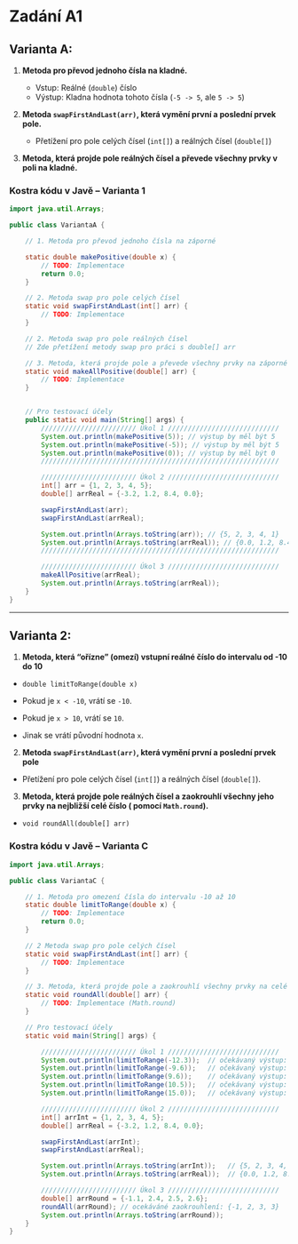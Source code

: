 # Zadání A1

## Varianta A:

1. **Metoda pro převod jednoho čísla na kladné.**
    - Vstup: Reálné (`double`) číslo
    - Výstup: Kladna hodnota tohoto čísla (`-5 -> 5`, ale `5 -> 5`)

2. **Metoda `swapFirstAndLast(arr)`, která vymění první a poslední prvek pole.**
    - Přetížení pro pole celých čísel (`int[]`) a reálných čísel (`double[]`)

3. **Metoda, která projde pole reálných čísel a převede všechny prvky v poli na kladné.**

### Kostra kódu v Javě – Varianta 1

```java
import java.util.Arrays;

public class VariantaA {

    // 1. Metoda pro převod jednoho čísla na záporné

    static double makePositive(double x) {
        // TODO: Implementace
        return 0.0;
    }

    // 2. Metoda swap pro pole celých čísel
    static void swapFirstAndLast(int[] arr) {
        // TODO: Implementace
    }

    // 2. Metoda swap pro pole reálných čísel
    // Zde přetížení metody swap pro práci s double[] arr

    // 3. Metoda, která projde pole a převede všechny prvky na záporné
    static void makeAllPositive(double[] arr) {
        // TODO: Implementace
    }


    // Pro testovací účely
    public static void main(String[] args) {
        //////////////////////// Úkol 1 ////////////////////////////
        System.out.println(makePositive(5)); // výstup by měl být 5
        System.out.println(makePositive(-5)); // výstup by měl být 5
        System.out.println(makePositive(0)); // výstup by měl být 0
        ////////////////////////////////////////////////////////////

        //////////////////////// Úkol 2 ////////////////////////////
        int[] arr = {1, 2, 3, 4, 5};
        double[] arrReal = {-3.2, 1.2, 8.4, 0.0};

        swapFirstAndLast(arr);
        swapFirstAndLast(arrReal);

        System.out.println(Arrays.toString(arr)); // {5, 2, 3, 4, 1}
        System.out.println(Arrays.toString(arrReal)); // {0.0, 1.2, 8.4, -3.2}
        ////////////////////////////////////////////////////////////

        //////////////////////// Úkol 3 ////////////////////////////
        makeAllPositive(arrReal);
        System.out.println(Arrays.toString(arrReal));
    }
}
```

---

## Varianta 2:

1. **Metoda, která “ořízne” (omezí) vstupní reálné číslo do intervalu od -10 do 10**

- `double limitToRange(double x)`

- Pokud je `x < -10`, vrátí se `-10`.

- Pokud je `x > 10`, vrátí se `10`.

- Jinak se vrátí původní hodnota `x`.

2. **Metoda `swapFirstAndLast(arr)`, která vymění první a poslední prvek pole**

- Přetížení pro pole celých čísel (`int[]`) a reálných čísel (`double[]`).

3. **Metoda, která projde pole reálných čísel a zaokrouhlí všechny jeho prvky na nejbližší celé číslo (
   pomocí `Math.round`).**

- `void roundAll(double[] arr)`

### Kostra kódu v Javě – Varianta C

```java
import java.util.Arrays;

public class VariantaC {

    // 1. Metoda pro omezení čísla do intervalu -10 až 10
    static double limitToRange(double x) {
        // TODO: Implementace
        return 0.0;
    }

    // 2 Metoda swap pro pole celých čísel
    static void swapFirstAndLast(int[] arr) {
        // TODO: Implementace
    }

    // 3. Metoda, která projde pole a zaokrouhlí všechny prvky na celé číslo
    static void roundAll(double[] arr) {
        // TODO: Implementace (Math.round)
    }

    // Pro testovací účely
    static void main(String[] args) {

        //////////////////////// Úkol 1 ////////////////////////////
        System.out.println(limitToRange(-12.3));  // očekávaný výstup: -10
        System.out.println(limitToRange(-9.6));   // očekávaný výstup: -9.6
        System.out.println(limitToRange(9.6));    // očekávaný výstup: 9.6
        System.out.println(limitToRange(10.5));   // očekávaný výstup: 10
        System.out.println(limitToRange(15.0));   // očekávaný výstup: 10

        //////////////////////// Úkol 2 ////////////////////////////
        int[] arrInt = {1, 2, 3, 4, 5};
        double[] arrReal = {-3.2, 1.2, 8.4, 0.0};

        swapFirstAndLast(arrInt);
        swapFirstAndLast(arrReal);

        System.out.println(Arrays.toString(arrInt));   // {5, 2, 3, 4, 1}
        System.out.println(Arrays.toString(arrReal));  // {0.0, 1.2, 8.4, -3.2}

        //////////////////////// Úkol 3 ////////////////////////////
        double[] arrRound = {-1.1, 2.4, 2.5, 2.6};
        roundAll(arrRound); // ocekáváné zaokrouhlení: {-1, 2, 3, 3}
        System.out.println(Arrays.toString(arrRound));
    }
}
```